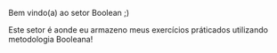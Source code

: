 Bem vindo(a) ao setor Boolean ;)

Este setor é aonde eu armazeno meus exercícios práticados utilizando metodologia Booleana!


